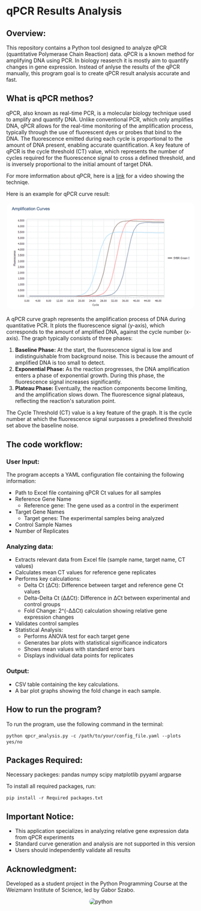 # qPCR Results Analysis

## Overview:
This repository contains a Python tool designed to analyze qPCR (quantitative Polymerase Chain Reaction) data. 
qPCR is a known method for amplifying DNA using PCR. In biology reaserch it is mostly aim to quantify changes in gene expression.
Instead of anlyse the results of the qPCR manually, this program goal is to create qPCR result analysis  accurate and fast. 

## What is qPCR methos?
qPCR, also known as real-time PCR, is a molecular biology technique used to amplify and quantify DNA. Unlike conventional PCR, which only amplifies DNA, qPCR allows for the real-time monitoring of the amplification process, typically through the use of fluorescent dyes or probes that bind to the DNA. The fluorescence emitted during each cycle is proportional to the amount of DNA present, enabling accurate quantification. A key feature of qPCR is the cycle threshold (CT) value, which represents the number of cycles required for the fluorescence signal to cross a defined threshold, and is inversely proportional to the initial amount of target DNA.

For more imformation about qPCR, here is a [link](https://www.youtube.com/watch?v=iu4s3Hbc_bw) for a video showing the techniqe.

Here is an example for qPCR curve result:
<p align="center">
  <img src="qPCR curve 2.png" alt="qPCR" width="500" style="border-radius: 15px;">
</p>

A qPCR curve graph represents the amplification process of DNA during quantitative PCR. It plots the fluorescence signal (y-axis), which corresponds to the amount of amplified DNA, against the cycle number (x-axis). 
The graph typically consists of three phases:
1. **Baseline Phase:** At the start, the fluorescence signal is low and indistinguishable from background noise. This is because the amount of amplified DNA is too small to detect.
2. **Exponential Phase:** As the reaction progresses, the DNA amplification enters a phase of exponential growth. During this phase, the fluorescence signal increases significantly.
3. **Plateau Phase:** Eventually, the reaction components become limiting, and the amplification slows down. The fluorescence signal plateaus, reflecting the reaction's saturation point.

The Cycle Threshold (CT) value is a key feature of the graph. It is the cycle number at which the fluorescence signal surpasses a predefined threshold set above the baseline noise. 

## The code workflow:
### User Input:
The program accepts a YAML configuration file containing the following information:
* Path to Excel file containing qPCR Ct values for all samples
* Reference Gene Name
  - Reference gene: The gene used as a control in the experiment
* Target Gene Names
  - Target genes: The experimental samples being analyzed
* Control Sample Names
* Number of Replicates

### Analyzing data:
* Extracts relevant data from Excel file (sample name, target name, CT values)
* Calculates mean CT values for reference gene replicates
* Performs key calculations:
  - Delta Ct (ΔCt): Difference between target and reference gene Ct values
  - Delta-Delta Ct (ΔΔCt): Difference in ΔCt between experimental and control groups
  - Fold Change: 2^(-ΔΔCt) calculation showing relative gene expression changes
* Validates control samples
* Statistical Analysis:
  - Performs ANOVA test for each target gene
  - Generates bar plots with statistical significance indicators
  - Shows mean values with standard error bars
  - Displays individual data points for replicates

### Output:
* CSV table containing the key calculations.
* A bar plot graphs showing the fold change in each sample.

## How to run the program?
To run the program, use the following command in the terminal:
```
python qpcr_analysis.py -c /path/to/your/config_file.yaml --plots yes/no
```

## Packages Required:
Necessary packeges: 
pandas
numpy
scipy
matplotlib
pyyaml
argparse

To install all required packages, run:
```
pip install -r Required packages.txt
```
## Important Notice:
* This application specializes in analyzing relative gene expression data from qPCR experiments
* Standard curve generation and analysis are not supported in this version
* Users should independently validate all results

## Acknowledgment:
Developed as a student project in the Python Programming Course at the Weizmann Institute of Science, led by Gabor Szabo.
  
<p align="center">
  <img src="https://upload.wikimedia.org/wikipedia/commons/thumb/c/c3/Python-logo-notext.svg/800px-Python-logo-notext.svg.png" alt="python" width="100" style="border-radius: 15px;">
</p>

